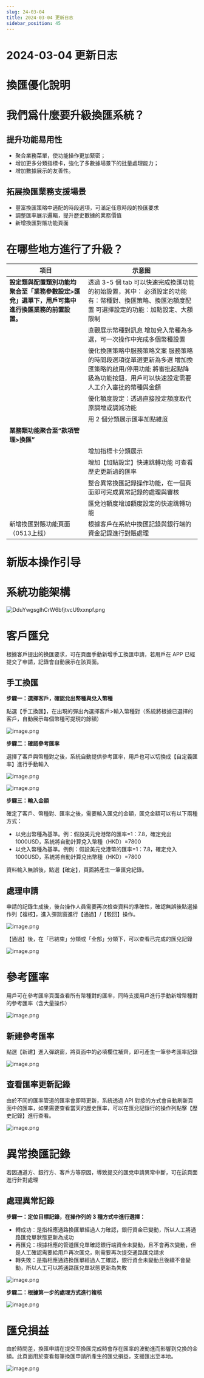 ```yaml
---
slug: 24-03-04
title: 2024-03-04 更新日志
sidebar_position: 45
---
```



# 2024-03-04 更新日志


# 換匯優化說明


# 我們爲什麼要升級換匯系統？


## 提升功能易用性

- 聚合業務菜單，使功能操作更加緊密；
- 增加更多分類指標卡，強化了多數據場景下的批量處理能力；
- 增加數據展示的友善性。

## 拓展換匯業務支援場景

- 豐富換匯策略中適配的時段選項，可滿足任意時段的換匯要求
- 調整匯率展示邏輯，提升歷史數據的業務價值
- 新增換匯對賬功能頁面

# 在哪些地方進行了升級？


| 项目                                                     | 示意图                                                                                  |
| ------------------------------------------------------ | ------------------------------------------------------------------------------------ |
| **設定類與配置類別功能均聚合至「業務參數設定>匯兌」選單下，用戶可集中進行換匯業務的前置設置。**     | 透過 3-5 個 tab 可以快速完成換匯功能的初始設置，其中： 必須設定的功能有：幣種對、換匯策略、換匯池額度配置 可選擇設定的功能：加點設定、大額限制        |
|                                                        | 直觀展示幣種對訊息  增加兌入幣種為多選，可一次操作中完成多個幣種設置                                                  |
|                                                        | 優化換匯策略中服務策略文案 服務策略的時間段選項從單選更新為多選 增加換匯策略的啟用/停用功能  將審批起點降級為功能按鈕，用戶可以快速設定需要人工介入審批的幣種與金額 |
|                                                        | 優化額度設定：透過直接設定額度取代原調增或調減功能                                                            |
|                                                        | 用 2 個分類展示匯率加點維度                                                                      |
| **業務類功能聚合至“款項管理>換匯”**                                  |                                                                                      |
|                                                        | 增加指標卡分類展示                                                                            |
|                                                        | 增加【加點設定】快速跳轉功能 可查看歷史更新過的匯率                                                           |
|                                                        | 整合異常換匯記錄操作功能，在一個頁面即可完成異常記錄的處理與審核                                                     |
|                                                        | 匯兌池額度增加額度設定的快速跳轉功能                                                                   |
| 新增換匯對賬功能頁面（0513上线）                                     | 根據客戶在系統中換匯記錄與銀行端的資金記錄進行對賬處理                                                          |


# 


# 


# 新版本操作引导


# 系統功能架構


![DduYwgsglhCrW6bfjtvcU9xxnpf.png](/assets/f3db703f8c5209556e07eaf42aabdd79.png)


# 客戶匯兌


根據客戶提出的换匯要求，可在頁面手動新增手工換匯申請，若用戶在 APP 已經提交了申請，記錄會自動展示在該頁面。


## 手工換匯


**步驟一：選擇客戶，確認兌出幣種與兌入幣種**


點選【手工換匯】，在出現的彈出內選擇客戶>輸入幣種對（系統將根據已選擇的客戶，自動展示每個幣種可提現的餘額）


![image.png](/assets/3419c6401babd82f0d9be9112611031f.png)


**步驟二：確認參考匯率**


選擇了客戶與幣種對之後，系統自動提供參考匯率，用戶也可以切換成【自定義匯率】進行手動輸入


![image.png](/assets/3b3a725de437a9b81d43d9b878b981c1.png)


![image.png](/assets/3cbe85cdf3e81191b0c678b6bfd15ae7.png)


**步驟三：輸入金額**


確定了客戶、幣種對、匯率之後，需要輸入匯兌的金額，匯兌金額可以有以下兩種方式：

- 以兌出幣種為基準。例：假設美元兌港幣的匯率=1：7.8，確定兌出 1000USD，系統將自動計算兌入幣種（HKD）=7800
- 以兌入幣種為基準。例例：假設美元兌港幣的匯率=1：7.8，確定兌入 1000USD，系統將自動計算兌出幣種（HKD）=7800

資料輸入無誤後，點選【確定】，頁面將產生一筆匯兌紀錄。


## 處理申請


申請的記錄生成後，後台操作人員需要再次檢查資料的準確性，確認無誤後點選操作列【複核】，進入彈跳窗進行【通過】/【駁回】操作。


![image.png](/assets/19d7e57b319bd3c5e9d7e6f83d7fa257.png)


【通過】後，在「已結束」分類或「全部」分類下，可以查看已完成的匯兌記錄


![image.png](/assets/1b282d60b849fabc510cff7d9e5fd1b1.png)


# 參考匯率


用戶可在參考匯率頁面查看所有幣種對的匯率，同時支援用戶進行手動新增幣種對的參考匯率（含大量操作）


![image.png](/assets/19ed74c0a87eca012374d1106bbba9aa.png)


## 新建參考匯率


點選【新建】進入彈跳窗，將頁面中的必填欄位補齊，即可產生一筆參考匯率記錄


![image.png](/assets/865620fde1deb21c2fc4dc7cdd8409c5.png)


## 查看匯率更新記錄


由於不同的匯率管道的匯率會即時更新，系統透過 API 對接的方式會自動刷新頁面中的匯率，如果需要查看當天的歷史匯率，可以在匯兌記錄行的操作列點擊【歷史記錄】進行查看。


![image.png](/assets/1d7f55fad3192133f09573282c9286a7.png)


# 異常換匯記錄


若因通道方、銀行方、客戶方等原因，導致提交的匯兌申請異常中斷，可在該頁面進行針對處理


## 處理異常記錄


**步驟一：定位目標記錄，在操作列的 3 種方式中進行選擇：**

- 轉成功：是指相應通路換匯單經過人力確認，銀行資金已變動，所以人工將通路匯兌單狀態更新為成功
- 再匯兌：根據相應的管道匯兌單確認銀行端資金未變動，且不會再次變動，但是人工確認需要給用戶再次匯兌，則需要再次提交通路匯兌請求
- 轉失敗：是指相應通路換匯單經過人工確認，銀行資金未變動且後續不會變動，所以人工可以將通路匯兌單狀態更新為失敗

![image.png](/assets/fec50a1ca83a555168e69392e03c9619.png)


**步驟二：根據第一步的處理方式進行複核**


![image.png](/assets/4cd9bd8734c80ea9301ab6348931cbe7.png)


# 匯兌損益


由於時間差，換匯申請在提交至換匯完成時會存在匯率的波動進而影響到兌換的金額。此頁面用於查看每筆換匯申請所產生的匯兌損益，支援匯出至本地。


![image.png](/assets/56513ae406683d855adb8d969307b497.png)

